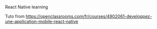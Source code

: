 React Native learning

Tuto from https://openclassrooms.com/fr/courses/4902061-developpez-une-application-mobile-react-native